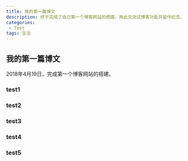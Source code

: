```yaml
---
title: 我的第一篇博文
description: 终于完成了自己第一个博客网站的搭建。用此文测试博客功能并留作纪念。
categories:
 - Test
tags: 生活
---
```


## 我的第一篇博文
2018年4月19日，完成第一个博客网站的搭建。

### test1
### test2
### test3
### test4
### test5
